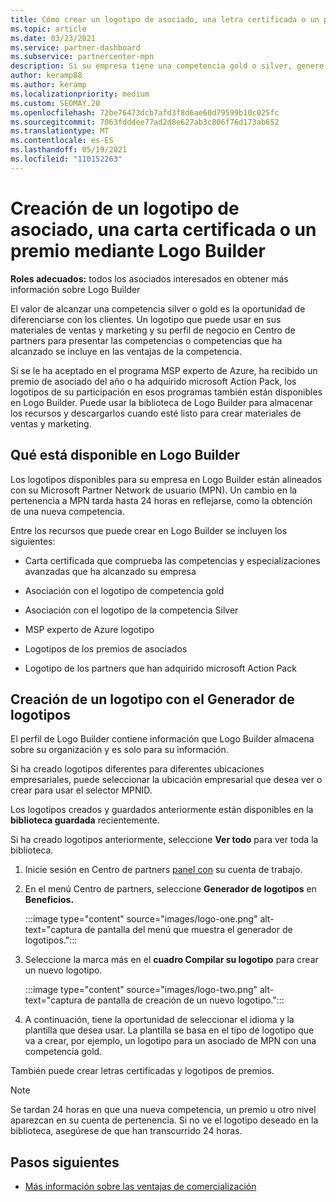 ```yaml
---
title: Cómo crear un logotipo de asociado, una letra certificada o un premio mediante Logo Builder
ms.topic: article
ms.date: 03/23/2021
ms.service: partner-dashboard
ms.subservice: partnercenter-mpn
description: Si su empresa tiene una competencia gold o silver, genere un logotipo personalizado para su empresa o solicite una carta de verificación certificada personalizada mediante la herramienta Logo Builder en Centro de partners.
author: keramp88
ms.author: keramp
ms.localizationpriority: medium
ms.custom: SEOMAY.20
ms.openlocfilehash: 72be76473dcb7afd3f8d6ae60d79599b10c025fc
ms.sourcegitcommit: 7063fdddee77ad2d8e627ab3c806f76d173ab652
ms.translationtype: MT
ms.contentlocale: es-ES
ms.lasthandoff: 05/19/2021
ms.locfileid: "110152263"
---
```

# <a name="how-to-create-a-partner-logo-certified-letter-or-award-using-logo-builder"></a>Creación de un logotipo de asociado, una carta certificada o un premio mediante Logo Builder

**Roles adecuados:** todos los asociados interesados en obtener más información sobre Logo Builder

El valor de alcanzar una competencia silver o gold es la oportunidad de diferenciarse con los clientes. Un logotipo que puede usar en sus materiales de ventas y marketing y su perfil de negocio en Centro de partners para presentar las competencias o competencias que ha alcanzado se incluye en las ventajas de la competencia. 

Si se le ha aceptado en el programa MSP experto de Azure, ha recibido un premio de asociado del año o ha adquirido microsoft Action Pack, los logotipos de su participación en esos programas también están disponibles en Logo Builder. Puede usar la biblioteca de Logo Builder para almacenar los recursos y descargarlos cuando esté listo para crear materiales de ventas y marketing. 

## <a name="what-is-available-in-logo-builder"></a>Qué está disponible en Logo Builder

Los logotipos disponibles para su empresa en Logo Builder están alineados con su Microsoft Partner Network de usuario (MPN). Un cambio en la pertenencia a MPN tarda hasta 24 horas en reflejarse, como la obtención de una nueva competencia.

Entre los recursos que puede crear en Logo Builder se incluyen los siguientes:

- Carta certificada que comprueba las competencias y especializaciones avanzadas que ha alcanzado su empresa

- Asociación con el logotipo de competencia gold

- Asociación con el logotipo de la competencia Silver

- MSP experto de Azure logotipo

- Logotipos de los premios de asociados

- Logotipo de los partners que han adquirido microsoft Action Pack

## <a name="create-a-logo-using-logo-builder"></a>Creación de un logotipo con el Generador de logotipos

El perfil de Logo Builder contiene información que Logo Builder almacena sobre su organización y es solo para su información.

Si ha creado logotipos diferentes para diferentes ubicaciones empresariales, puede seleccionar la ubicación empresarial que desea ver o crear para usar el selector MPNID.

Los logotipos creados y guardados anteriormente están disponibles en la **biblioteca guardada** recientemente.

Si ha creado logotipos anteriormente, seleccione **Ver todo** para ver toda la biblioteca.

1. Inicie sesión en Centro de partners [panel con](https://partner.microsoft.com/dashboard) su cuenta de trabajo.

1. En el menú Centro de partners, seleccione **Generador de logotipos** en **Beneficios.**
 
   :::image type="content" source="images/logo-one.png" alt-text="captura de pantalla del menú que muestra el generador de logotipos.":::

3. Seleccione la marca más en el **cuadro Compilar su logotipo** para crear un nuevo logotipo.

   :::image type="content" source="images/logo-two.png" alt-text="captura de pantalla de creación de un nuevo logotipo.":::

4. A continuación, tiene la oportunidad de seleccionar el idioma y la plantilla que desea usar. La plantilla se basa en el tipo de logotipo que va a crear, por ejemplo, un logotipo para un asociado de MPN con una competencia gold.

También puede crear letras certificadas y logotipos de premios.

>[!NOTE]
>Se tardan 24 horas en que una nueva competencia, un premio u otro nivel aparezcan en su cuenta de pertenencia. Si no ve el logotipo deseado en la biblioteca, asegúrese de que han transcurrido 24 horas.

## <a name="next-steps"></a>Pasos siguientes

- [Más información sobre las ventajas de comercialización](mpn-learn-about-go-to-market-benefits.md)
